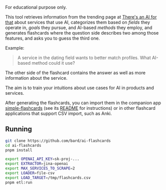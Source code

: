 For educational purpose only.

This tool retrieves information from the trending page at [There's an AI for that](https://theresanaiforthat.com/) about services that use AI, categorizes them based on _fields_ they operate in, _goals_ they pursue, and AI-based _methods_ they employ, and generates flashcards where the question side describes two among those features, and asks you to guess the third one.

Example:

> A service in the dating field wants to better match profiles. What AI-based method could it use?

The other side of the flashcard contains the answer as well as more information about the service.

The aim is to train your intuitions about use cases for AI in products and services.

After generating the flashcards, you can import them in the companion app [simple-flashcards](http://github.com/bard/simple-flashcards) (see its [README](http://github.com/bard/simple-flashcards) for instructions) or in other flashcard applications that support CSV import, such as Anki.

## Running

```sh
git clone https://github.com/bard/ai-flashcards
cd ai-flashcards
pnpm install

export OPENAI_API_KEY=sk-proj-...
export EXTRACTOR=jina-openai
export MAX_SERVICES_TO_SCRAPE=2
export LOADER=file-csv
export LOAD_TARGET=/tmp/flashcards.csv
pnpm etl:run
```
